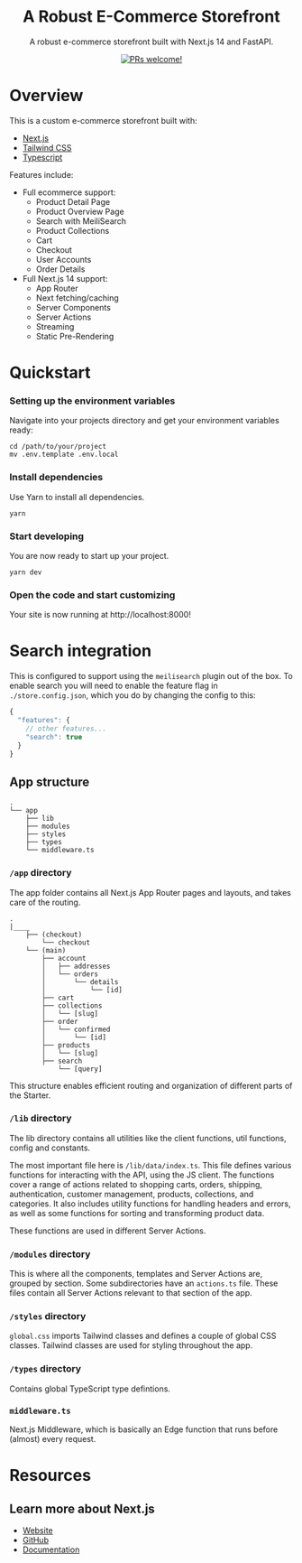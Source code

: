 <h1 align="center">
  A Robust E-Commerce Storefront
</h1>

<p align="center">
  A robust e-commerce storefront built with Next.js 14 and FastAPI.
</p>

<p align="center">
  <a href="https://github.com/teebarg/blob/master/CONTRIBUTING.md">
    <img src="https://img.shields.io/badge/PRs-welcome-brightgreen.svg?style=flat" alt="PRs welcome!" />
  </a>
</p>

# Overview

This is a custom e-commerce storefront built with:

-   [Next.js](https://nextjs.org/)
-   [Tailwind CSS](https://tailwindcss.com/)
-   [Typescript](https://www.typescriptlang.org/)

Features include:

-   Full ecommerce support:
    -   Product Detail Page
    -   Product Overview Page
    -   Search with MeiliSearch
    -   Product Collections
    -   Cart
    -   Checkout
    -   User Accounts
    -   Order Details
-   Full Next.js 14 support:
    -   App Router
    -   Next fetching/caching
    -   Server Components
    -   Server Actions
    -   Streaming
    -   Static Pre-Rendering

# Quickstart

### Setting up the environment variables

Navigate into your projects directory and get your environment variables ready:

```shell
cd /path/to/your/project
mv .env.template .env.local
```

### Install dependencies

Use Yarn to install all dependencies.

```shell
yarn
```

### Start developing

You are now ready to start up your project.

```shell
yarn dev
```

### Open the code and start customizing

Your site is now running at http://localhost:8000!

# Search integration

This is configured to support using the `meilisearch` plugin out of the box. To enable search you will need to enable the feature flag in `./store.config.json`, which you do by changing the config to this:

```javascript
{
  "features": {
    // other features...
    "search": true
  }
}
```

## App structure

```
.
└── app
    ├── lib
    ├── modules
    ├── styles
    ├── types
    └── middleware.ts

```

### `/app` directory

The app folder contains all Next.js App Router pages and layouts, and takes care of the routing.

```
.
|____
    ├── (checkout)
        └── checkout
    └── (main)
        ├── account
        │   ├── addresses
        │   └── orders
        │       └── details
        │           └── [id]
        ├── cart
        ├── collections
        │   └── [slug]
        ├── order
        │   └── confirmed
        │       └── [id]
        ├── products
        │   └── [slug]
        ├── search
            └── [query]
```

This structure enables efficient routing and organization of different parts of the Starter.

### `/lib` **directory**

The lib directory contains all utilities like the client functions, util functions, config and constants.

The most important file here is `/lib/data/index.ts`. This file defines various functions for interacting with the API, using the JS client. The functions cover a range of actions related to shopping carts, orders, shipping, authentication, customer management, products, collections, and categories. It also includes utility functions for handling headers and errors, as well as some functions for sorting and transforming product data.

These functions are used in different Server Actions.

### `/modules` directory

This is where all the components, templates and Server Actions are, grouped by section. Some subdirectories have an `actions.ts` file. These files contain all Server Actions relevant to that section of the app.

### `/styles` directory

`global.css` imports Tailwind classes and defines a couple of global CSS classes. Tailwind classes are used for styling throughout the app.

### `/types` directory

Contains global TypeScript type defintions.

### `middleware.ts`

Next.js Middleware, which is basically an Edge function that runs before (almost) every request.

# Resources

## Learn more about Next.js

-   [Website](https://nextjs.org/)
-   [GitHub](https://github.com/vercel/next.js)
-   [Documentation](https://nextjs.org/docs)

